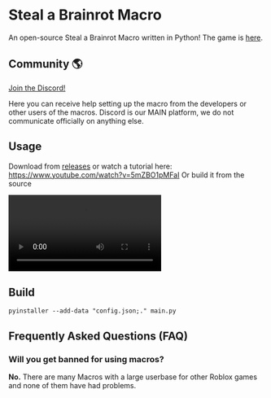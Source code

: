 # Steal a Brainrot Macro

An open-source Steal a Brainrot Macro written in Python! The game is [here](https://www.roblox.com/games/109983668079237/Steal-a-Brainrot).

## Community 🌎

[Join the Discord!](https://discord.gg/ur8an4mb)

Here you can receive help setting up the macro from the developers or other users of the macros. Discord is our MAIN platform, we do not communicate officially on anything else.

## Usage
Download from [releases](https://github.com/Namesnipes/Steal-A-Brainrot-Macro/releases) or watch a tutorial here: https://www.youtube.com/watch?v=5mZBO1pMFaI
Or build it from the source 

![](https://i.imgur.com/F8kRyKo.mp4)

## Build
`pyinstaller --add-data "config.json;." main.py`

## Frequently Asked Questions (FAQ)

### Will you get banned for using macros?

**No.** There are many Macros with a large userbase for other Roblox games and none of them have had problems.
